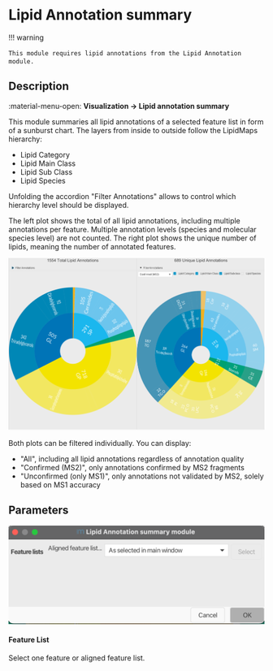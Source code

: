# Lipid Annotation summary

!!! warning

    This module requires lipid annotations from the Lipid Annotation module.

## Description

:material-menu-open: **Visualization → Lipid annotation summary**

This module summaries all lipid annotations of a selected feature list in form of a sunburst chart. The layers from inside to outside follow the LipidMaps
hierarchy:
- Lipid Category
- Lipid Main Class
- Lipid Sub Class
- Lipid Species

Unfolding the accordion "Filter Annotations" allows to control which hierarchy level should be displayed.

The left plot shows the total of all lipid annotations, including multiple annotations per feature. Multiple annotation levels (species and molecular species level) are not counted.
The right plot shows the unique number of lipids, meaning the number of annotated features.

![lipidannotationsummary](/reference_media/lipid/lipid_summary.png)

Both plots can be filtered individually. You can display:
- "All", including all lipid annotations regardless of annotation quality
- "Confirmed (MS2)", only annotations confirmed by MS2 fragments
- "Unconfirmed (only MS1)", only annotations not validated by MS2, solely based on MS1 accuracy

## Parameters
![lipidannotationsummaryparameters](lipidannotationsummaryparameters.png)

#### **Feature List**

Select one feature or aligned feature list.